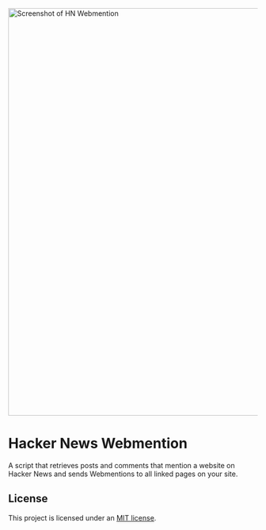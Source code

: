 <img width="823" alt="Screenshot of HN Webmention" src="https://github.com/capjamesg/hn-webmention/assets/37276661/a4b6333d-a1a0-4cc3-a3ce-419133512d24">

# Hacker News Webmention

A script that retrieves posts and comments that mention a website on Hacker News and sends Webmentions to all linked pages on your site.

## License

This project is licensed under an [MIT license](LICENSE).
